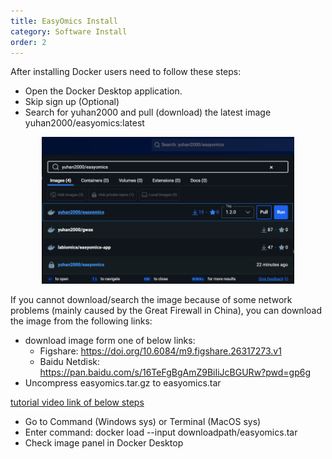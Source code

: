 ```yaml
---
title: EasyOmics Install
category: Software Install
order: 2
---
```


After installing Docker users need to follow these steps:
- Open the Docker Desktop application.
- Skip sign up (Optional)
- Search for yuhan2000 and pull (download) the latest image yuhan2000/easyomics:latest

<div align=center><img src="../../figures/image-13.png" width="80%" /></div>

If you cannot download/search the image because of some network problems (mainly caused by the Great Firewall in China), you can download the image from the following links:
- download image form one of below links:
  - Figshare: https://doi.org/10.6084/m9.figshare.26317273.v1  
  - Baidu Netdisk: https://pan.baidu.com/s/16TeFgBgAmZ9BiIiJcBGURw?pwd=gp6g
- Uncompress easyomics.tar.gz to easyomics.tar 

[tutorial video link of below steps](https://www.bilibili.com/video/BV1mVveeREqS?vd_source=3223be254b7729f362a7c9fd14e43925&p=3&spm_id_from=333.788.videopod.episodes)

- Go to Command (Windows sys) or Terminal (MacOS sys)
- Enter command: docker load --input downloadpath/easyomics.tar
- Check image panel in Docker Desktop